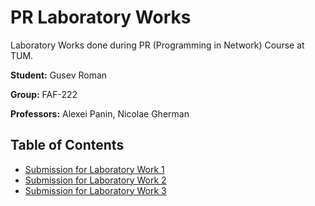 # PR Laboratory Works
Laboratory Works done during PR (Programming in Network) Course at TUM.

**Student:** Gusev Roman

**Group:** FAF-222

**Professors:** Alexei Panin, Nicolae Gherman

## Table of Contents
- [Submission for Laboratory Work 1](Laboratory_Work_1_Scraper_HTTP_Requests)
- [Submission for Laboratory Work 2](Laboratory_Work_2_HTTP_Server_CRUD)
- [Submission for Laboratory Work 3](Laboratory_Work_3_RAFT_RabbitMQ)